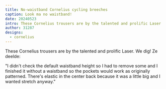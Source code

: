 ```yaml
---
title: No-waistband Cornelius cycling breeches
caption: Look ma no waistband!
date: 20240523
intro: These Cornelius trousers are by the talented and prolific Laser.
author: 31287
designs:
  - cornelius
---
```


These Cornelius trousers are by the talented and prolific Laser. We dig! Ze deelde:

"I didn't check the default waistband height so I had to remove some and I finished it without a waistband so the pockets would work as originally patterned. There's elastic in the center back because it was a little big and I wanted stretch anyway."
